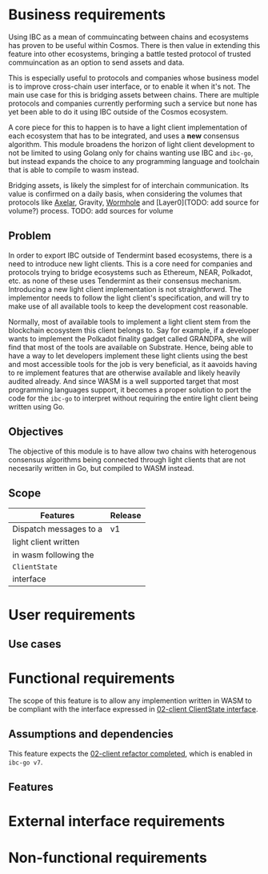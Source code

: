 <!-- More detailed information about the requirements engineering process can be found at https://github.com/cosmos/ibc-go/wiki/Requirements-engineering -->

# Business requirements

<!-- They describe why the organization is implementing the product or feature (the benefits the organization hopes to achieve). They provide a reference for making decisions about proposed requirement changes and enhancements (i.e. decide if a proposed requirement is in or out of scope). Business requirements directly influence which user or functional requirements to implement and in what sequence. -->

<!-- Provide a high-level, short description of the software being specified and its purpose, including relevant benefits, objectives, and goals. Relate the software to ecosystem goals or strategies. -->

Using IBC as a mean of commuincating between chains and ecosystems has proven to be useful within Cosmos. There is then value in extending
this feature into other ecosystems, bringing a battle tested protocol of trusted commuincation as an option to send assets and data.

This is especially useful to protocols and companies whose business model is to improve cross-chain user interface, or to enable it when
it's not. The main use case for this is bridging assets between chains. There are multiple protocols and companies currently performing such
a service but none has yet been able to do it using IBC outside of the Cosmos ecosystem.

A core piece for this to happen is to have a light client implementation of each ecosystem that has to be integrated, and uses a **new** consensus
algorithm. This module broadens the horizon of light client development to not be limited to using Golang only for chains wanting use IBC and `ibc-go`,
but instead expands the choice to any programming language and toolchain that is able to compile to wasm instead.

Bridging assets, is likely the simplest for of interchain communication. Its value is confirmed on a daily basis, when considering the volumes that protocols
like [Axelar](https://dappradar.com/multichain/defi/axelar-network), Gravity, [Wormhole](https://dappradar.com/multichain/defi/wormhole/) and
[Layer0](TODO: add source for volume?) process. TODO: add sources for volume


## Problem

<!-- This section describes the problem that needs to be solved or the process that needs to be improved, as well as the environment in which the system will be used. This section could include a comparative evaluation of existing products, indicating why the proposed product is attractive and the advantages it provides. Describe the problems that cannot currently be solved without the envisioned solution. Show how it aligns with ecosystem trends, technology evolution, or strategic directions. List any other technologies, processes, or resources required to provide a complete solution. -->

In order to export IBC outside of Tendermint based ecosystems, there is a need to introduce new light clients. This is a core need for
companies and protocols trying to bridge ecosystems such as Ethereum, NEAR, Polkadot, etc. as none of these uses Tendermint as their
consensus mechanism. Introducing a new light client implementation is not straightforwrd. The implementor needs to follow the light client's
specification, and will try to make use of all available tools to keep the development cost reasonable.

Normally, most of available tools to implement a light client stem from the blockchain ecosystem this client belongs to. Say for example, if a developer
wants to implement the Polkadot finality gadget called GRANDPA, she will find that most of the tools are available on Substrate. Hence, being able to have a way
to let developers implement these light clients using the best and most accessible tools for the job is very beneficial, as it aavoids having to re implement
features that are otherwise available and likely heavily audited already. And since WASM is a well supported target that most programming languages support,
it becomes a proper solution to port the code for the `ibc-go` to interpret without requiring the entire light client being written using Go. 


## Objectives

<!-- Summarize the important benefits the product will provide in a quantitative and measurable way. Platitudes (become recognized as a world-class <whatever>) and vaguely stated improvements (provide a more rewarding customer experience) are neither helpful nor verifiable. -->

The objective of this module is to have allow two chains with heterogenous consensus algorithms being connected through light clients that are not necesarily written in Go, but
compiled to WASM instead.


## Scope

<!-- List the product's major features or capabilities. Think about how users will use the features, to ensure that the list is complete and that it does not include unnecessary features that sound interesting but don't provide value. Optionally, give each feature a unique and persistent label to permit tracing it to other system elements. List any product capabilities or characteristics that a stakeholder might expect but that are not planned for inclusion in the product or in a specific release. List items that were cut from scope, so the scope decision is not forgotten. -->

| Features              |  Release |
|---------------------- |----------|
| Dispatch messages to a|  v1      |
| light client written  |          |
| in wasm following the |          |
| `ClientState`         |          |
| interface             |          |


# User requirements

## Use cases

<!-- A use case describes a sequence of interactions between a system and an external actor that results in the actor being able to achieve some outcome of value. An actor is a person (or sometimes another software system or a hardware device) that interacts with the system to perform a use case. Identify the various user classes that will use the feature. -->

# Functional requirements

<!-- They should describe as completely as necessary the system's behaviors under various conditions. They describe what the engineers must implement to enable users to accomplish their tasks (user requirements), thereby satisfying the business requirements. Software engineers don't implement business requirements or user requirements. They implement functional requirements, specific bits of system behavior. Each requirement should be uniquely identified with a meaningful tag. -->

The scope of this feature is to allow any implemention written in WASM to be compliant with the interface expressed
in [02-client ClientState interface](../../modules/core/exported/client.go).

## Assumptions and dependencies

<!-- List any assumed factors that could affect the requirements. The project could be affected if these assumptions are incorrect, are not shared, or change. Also identify any dependencies the project has on external factors. -->

This feature expects the [02-client refactor completed](https://github.com/cosmos/ibc-go/milestone/16), which is enabled in `ibc-go v7`.

## Features

<!-- Use a table like the following for the requirements:
| ID | Description | Verification | Status | 
| -- | ----------- | ------------ | ------ | 
-->

# External interface requirements

<!-- They describe the interfaces to other software systems, hardware components, and users. Ideally they should state the purpose, format and content of messages used for input and output. -->

# Non-functional requirements

<!-- Other-than-functional requirements that do not specify what the system does, but rather how well it does those things. For example: quality requirements: performance, security, portability, etc. -->